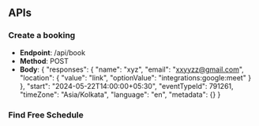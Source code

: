 ## APIs

### Create a booking

- <b>Endpoint</b>: /api/book
- <b>Method</b>: POST
- <b>Body</b>:
  {
  "responses": {
  "name": "xyz",
  "email": "xxyyzz@gmail.com",
  "location": {
  "value": "link",
  "optionValue": "integrations:google:meet"
  }
  },
  "start": "2024-05-22T14:00:00+05:30",
  "eventTypeId": 791261,
  "timeZone": "Asia/Kolkata",
  "language": "en",
  "metadata": {}
  }

### Find Free Schedule 